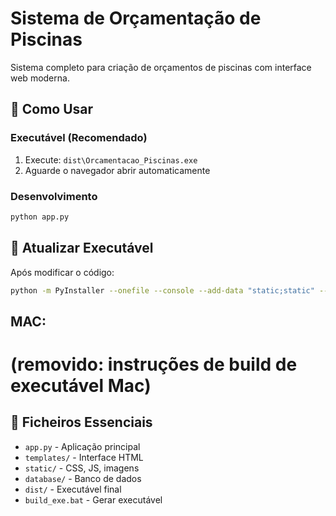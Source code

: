 # Sistema de Orçamentação de Piscinas

Sistema completo para criação de orçamentos de piscinas com interface web moderna.

## 🚀 **Como Usar**

### Executável (Recomendado)
1. Execute: `dist\Orcamentacao_Piscinas.exe` 
2. Aguarde o navegador abrir automaticamente

### Desenvolvimento
```bash
python app.py
```

## 🔄 **Atualizar Executável**
Após modificar o código:
```bash
python -m PyInstaller --onefile --console --add-data "static;static" --add-data "templates;templates" --add-data "database/pool_budgets.db;." --name "OrcamentoPiscinas" run_app.py --clean
```
## MAC:
# (removido: instruções de build de executável Mac)

## 📁 **Ficheiros Essenciais**
- `app.py` - Aplicação principal
- `templates/` - Interface HTML
- `static/` - CSS, JS, imagens  
- `database/` - Banco de dados
- `dist/` - Executável final
- `build_exe.bat` - Gerar executável
